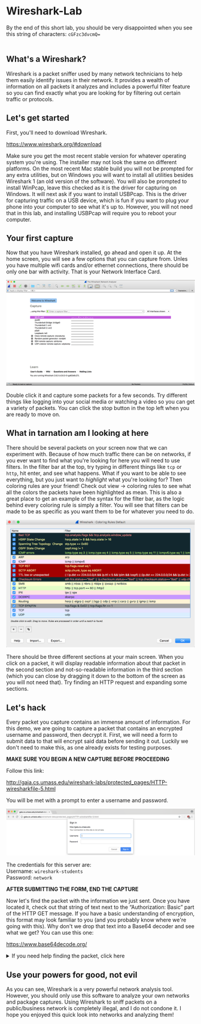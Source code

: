 # Wireshark-Lab
By the end of this short lab, you should be very disappointed when you see this string of characters: `cGFzc3dvcmQ=`  
<br/>
## What's a Wireshark?
Wireshark is a packet sniffer used by many network technicians to help them easily identify issues in their network.  It provides a wealth of information on all packets it analyzes and includes a powerful filter feature so you can find exactly what you are looking for by filtering out certain traffic or protocols.  

## Let's get started
First, you'll need to download Wireshark.  
  
https://www.wireshark.org/#download  
  
Make sure you get the most recent stable version for whatever operating system you're using.  The installer may not look the same on different platforms.  On the most recent Mac stable build you will not be prompted for any extra utilities, but on Windows you will want to install all utilities besides Wireshark 1 (an old version of the software).  You will also be prompted to install WinPcap, leave this checked as it is the driver for capturing on Windows.  It will next ask if you want to install USBPcap.  This is the driver for capturing traffic on a USB device, which is fun if you want to plug your phone into your computer to see what it's up to.  However, you will not need that in this lab, and installing USBPcap will require you to reboot your computer.  

## Your first capture
Now that you have Wireshark installed, go ahead and open it up.  At the home screen, you will see a few options that you can capture from.  Unles you have multiple wifi cards and/or ethernet connections, there should be only one bar with activity.  That is your Network Interface Card.  
  
![HomeScreenScreenshot](/screenshots/homeScreen.png?raw=true "Yeah that purple one")  
  
Double click it and capture some packets for a few seconds.  Try different things like logging into your social media or watching a video so you can get a variety of packets.  You can click the stop button in the top left when you are ready to move on.  

## What in tarnation am I looking at here
There should be several packets on your screen now that we can experiment with.  Because of how much traffic there can be on networks, if you ever want to find what you're looking for here you will need to use filters.  In the filter bar at the top, try typing in different things like `tcp` or `http`, hit enter, and see what happens.  What if you want to be able to see everything, but you just want to _highlight_ what you're looking for?  Then coloring rules are your friend!  Check out view -> coloring rules to see what all the colors the packets have been highlighted as mean.  This is also a great place to get an example of the syntax for the filter bar, as the logic behind every coloring rule is simply a filter.  You will see that filters can be made to be as specific as you want them to be for whatever you need to do.  
  
![ColoringRulesScreenshot](/screenshots/coloringRules.png?raw=true "Coloring rulez!")  

There should be three different sections at your main screen.  When you click on a packet, it will display readable information about that packet in the second section and not-so-readable information in the third section (which you can close by dragging it down to the bottom of the screen as you will not need that).  Try finding an HTTP request and expanding some sections.

## Let's hack
Every packet you capture contains an immense amount of information.  For this demo, we are going to capture a packet that contains an encrypted username and password, then decrypt it.  First, we will need a form to submit data to that will encrypt said data before sending it out.  Luckily we don't need to make this, as one already exists for testing purposes.  
  
**MAKE SURE YOU BEGIN A NEW CAPTURE BEFORE PROCEEDING**  

Follow this link:  
  
http://gaia.cs.umass.edu/wireshark-labs/protected_pages/HTTP-wiresharkfile-5.html  
  
You will be met with a prompt to enter a username and password.  
  
![GaiaLoginScreenshot](/screenshots/gaiaLogin.png?raw=true "Login prompt")  
  
The credentials for this server are:  
Username: `wireshark-students`  
Password: `network`  
  
**AFTER SUBMITTING THE FORM, END THE CAPTURE**  
  
Now let's find the packet with the information we just sent.  Once you have located it, check out that string of text next to the “Authorization: Basic” part of the HTTP GET message.  If you have a basic understanding of encryption, this format may look familiar to you (and you probably know where we're going with this).  Why don't we drop that text into a Base64 decoder and see what we get?  You can use this one:  
  
https://www.base64decode.org/  

<details>
<summary>If you need help finding the packet, click here</summary>
<br>
Hint will go here eventually lol
</details>

  
## Use your powers for good, not evil
As you can see, Wireshark is a very powerful network analysis tool.  However, you should only use this software to analyze your own networks and package captures.  Using Wireshark to sniff packets on a public/business network is completely illegal, and I do not condone it.  I hope you enjoyed this quick look into networks and analyzing them!
